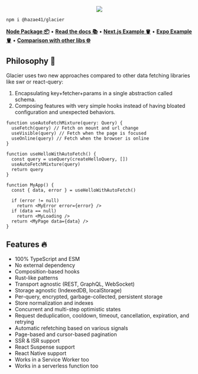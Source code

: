<div align="center">
<img src="https://user-images.githubusercontent.com/4405263/269623949-10c3fb8c-c492-4284-b39a-e51132fb27c4.png" />
</div>

```bash
npm i @hazae41/glacier
```

[**Node Package 📦**](https://www.npmjs.com/package/@hazae41/glacier) • [**Read the docs 📚**](https://github.com/hazae41/glacier/tree/master/docs) • [**Next.js Example 🪣**](https://codesandbox.io/p/github/hazae41/xswr-example-next) • [**Expo Example 🪣**](https://snack.expo.dev/@git/github.com/hazae41/xswr-example-expo) • [**Comparison with other libs 🌐**](https://xswr.hazae41.me/faq/comparison)

## Philosophy 🧠

Glacier uses two new approaches compared to other data fetching libraries like swr or react-query:
1) Encapsulating key+fetcher+params in a single abstraction called schema.
2) Composing features with very simple hooks instead of having bloated configuration and unexpected behaviors.

```tsx
function useAutoFetchMixture(query: Query) {
  useFetch(query) // Fetch on mount and url change
  useVisible(query) // Fetch when the page is focused
  useOnline(query) // Fetch when the browser is online
}

function useHelloWithAutoFetch() {
  const query = useQuery(createHelloQuery, [])
  useAutoFetchMixture(query)
  return query
}

function MyApp() {
  const { data, error } = useHelloWithAutoFetch()

  if (error != null)
    return <MyError error={error} />
  if (data == null)
    return <MyLoading />
  return <MyPage data={data} />
}
```

## Features 🔥

- 100% TypeScript and ESM
- No external dependency
- Composition-based hooks
- Rust-like patterns
- Transport agnostic (REST, GraphQL, WebSocket)
- Storage agnostic (IndexedDB, localStorage)
- Per-query, encrypted, garbage-collected, persistent storage
- Store normalization and indexes
- Concurrent and multi-step optimistic states
- Request deduplication, cooldown, timeout, cancellation, expiration, and retrying
- Automatic refetching based on various signals
- Page-based and cursor-based pagination
- SSR & ISR support
- React Suspense support
- React Native support
- Works in a Service Worker too
- Works in a serverless function too


